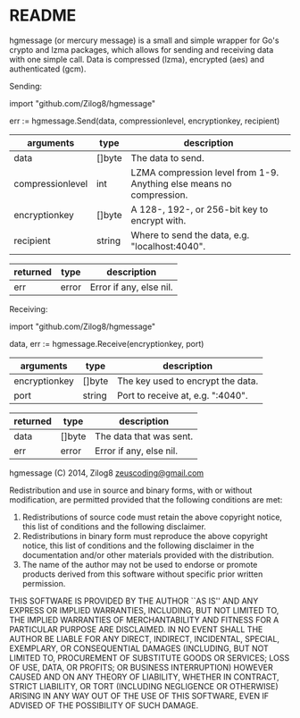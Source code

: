 README
========

hgmessage (or mercury message) is a small and simple wrapper for Go's crypto
and lzma packages, which allows for sending and receiving data with one simple 
call. Data is compressed (lzma), encrypted (aes) and authenticated (gcm).

Sending: 

import	"github.com/Zilog8/hgmessage"

err := hgmessage.Send(data, compressionlevel, encryptionkey, recipient)

arguments        | type    | description
---------------- | ------- | ----------------------------------
data             | []byte  |  The data to send.
compressionlevel | int     |  LZMA compression level from 1-9. Anything else means no compression.
encryptionkey    | []byte  |  A 128-, 192-, or 256-bit key to encrypt with.
recipient        | string  |  Where to send the data, e.g. "localhost:4040".

returned         | type    | description
---------------- | ------- | ----------------------------------
err              | error   |  Error if any, else nil.

Receiving: 

import	"github.com/Zilog8/hgmessage"

data, err := hgmessage.Receive(encryptionkey, port)


arguments        | type    | description
---------------- | ------- | ----------------------------------
encryptionkey    | []byte  |  The key used to encrypt the data.
port             | string  |  Port to receive at, e.g. ":4040".

returned         | type    | description
---------------- | ------- | ----------------------------------
data             | []byte  |  The data that was sent.
err              | error   |  Error if any, else nil.

hgmessage
(C) 2014, Zilog8 <zeuscoding@gmail.com>

Redistribution and use in source and binary forms, with or without
modification, are permitted provided that the following conditions are met:

1. Redistributions of source code must retain the above copyright notice,
   this list of conditions and the following disclaimer.
2. Redistributions in binary form must reproduce the above copyright notice,
   this list of conditions and the following disclaimer in the documentation
   and/or other materials provided with the distribution.
3. The name of the author may not be used to endorse or promote products
   derived from this software without specific prior written permission.

THIS SOFTWARE IS PROVIDED BY THE AUTHOR ``AS IS'' AND ANY EXPRESS OR IMPLIED
WARRANTIES, INCLUDING, BUT NOT LIMITED TO, THE IMPLIED WARRANTIES OF
MERCHANTABILITY AND FITNESS FOR A PARTICULAR PURPOSE ARE DISCLAIMED. IN NO
EVENT SHALL THE AUTHOR BE LIABLE FOR ANY DIRECT, INDIRECT, INCIDENTAL,
SPECIAL, EXEMPLARY, OR CONSEQUENTIAL DAMAGES (INCLUDING, BUT NOT LIMITED TO,
PROCUREMENT OF SUBSTITUTE GOODS OR SERVICES; LOSS OF USE, DATA, OR PROFITS;
OR BUSINESS INTERRUPTION) HOWEVER CAUSED AND ON ANY THEORY OF LIABILITY,
WHETHER IN CONTRACT, STRICT LIABILITY, OR TORT (INCLUDING NEGLIGENCE OR
OTHERWISE) ARISING IN ANY WAY OUT OF THE USE OF THIS SOFTWARE, EVEN IF
ADVISED OF THE POSSIBILITY OF SUCH DAMAGE.
